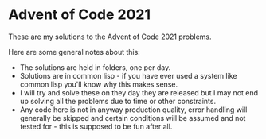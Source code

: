 # Advent of Code 2021

These are my solutions to the Advent of Code 2021 problems.

Here are some general notes about this:

* The solutions are held in folders, one per day.
* Solutions are in common lisp - if you have ever used a system like
  common lisp you'll know why this makes sense.
* I will try and solve these on they day they are released but I may
  not end up solving all the problems due to time or other
  constraints.
* Any code here is not in anyway production quality, error handling
  will generally be skipped and certain conditions will be assumed and
  not tested for - this is supposed to be fun after all.

